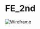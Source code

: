 # FE_2nd
<img src="https://cdn2.slidemodel.com/wp-content/uploads/6578-01-webpage-mock-up-16x9-1.jpg" alt="Wireframe" title="Webpage wireframe">
